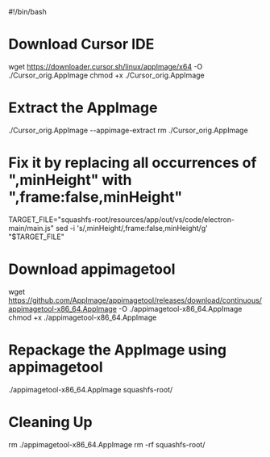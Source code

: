 #!/bin/bash

# Download Cursor IDE
wget https://downloader.cursor.sh/linux/appImage/x64 -O ./Cursor_orig.AppImage
chmod +x ./Cursor_orig.AppImage

# Extract the AppImage
./Cursor_orig.AppImage --appimage-extract
rm ./Cursor_orig.AppImage

# Fix it by replacing all occurrences of ",minHeight" with ",frame:false,minHeight"
TARGET_FILE="squashfs-root/resources/app/out/vs/code/electron-main/main.js"
sed -i 's/,minHeight/,frame:false,minHeight/g' "$TARGET_FILE"

# Download appimagetool
wget https://github.com/AppImage/appimagetool/releases/download/continuous/appimagetool-x86_64.AppImage -O ./appimagetool-x86_64.AppImage
chmod +x ./appimagetool-x86_64.AppImage

# Repackage the AppImage using appimagetool
./appimagetool-x86_64.AppImage squashfs-root/

# Cleaning Up
rm ./appimagetool-x86_64.AppImage
rm -rf squashfs-root/